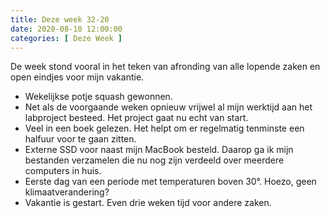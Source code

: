 ```yaml
---
title: Deze week 32-20
date: 2020-08-10 12:00:00
categories: [ Deze Week ]
---
```

De week stond vooral in het teken van afronding van alle lopende zaken en open eindjes voor mijn vakantie.

- Wekelijkse potje squash gewonnen.
- Net als de voorgaande weken opnieuw vrijwel al mijn werktijd aan het labproject besteed. Het project gaat nu echt van start.
- Veel in een boek gelezen. Het helpt om er regelmatig tenminste een halfuur voor te gaan zitten.
- Externe SSD voor naast mijn MacBook besteld. Daarop ga ik mijn bestanden verzamelen die nu nog zijn verdeeld over meerdere computers in huis.
- Eerste dag van een periode met temperaturen boven 30°. Hoezo, geen klimaatverandering?
- Vakantie is gestart. Even drie weken tijd voor andere zaken.
